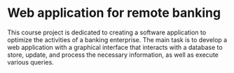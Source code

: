 # Web application for remote banking

This course project is dedicated to creating a software application to optimize the activities of a banking enterprise.
The main task is to develop a web application with a graphical interface that interacts with a database to store, update, and process the 
necessary information, as well as execute various queries.